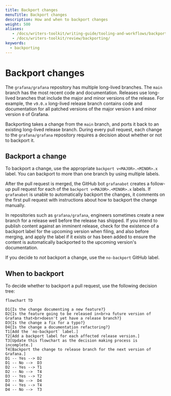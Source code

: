 ```yaml
---
title: Backport changes
menuTitle: Backport changes
description: How and when to backport changes
weight: 500
aliases:
   - /docs/writers-toolkit/writing-guide/tooling-and-workflows/backporting/
   - /docs/writers-toolkit/review/backporting/
keywords:
  - backporting
---
```


# Backport changes

The `grafana/grafana` repository has multiple long-lived branches.
The `main` branch has the most recent code and documentation.
Releases use long-lived branches that include the major and minor versions of the release.
For example, the `v9.0.x` long-lived release branch contains code and documentation for all patched versions of the major version `9` and minor version `0` of Grafana.

Backporting takes a change from the `main` branch, and ports it back to an existing long-lived release branch.
During every pull request, each change to the `grafana/grafana` repository requires a decision about whether or not to backport it.

## Backport a change

To backport a change, use the appropriate `backport v<MAJOR>.<MINOR>.x` label.
You can backport to more than one branch by using multiple labels.

After the pull request is merged, the GitHub bot `grafanabot` creates a follow-up pull request for each of the `backport v<MAJOR>.<MINOR>.x` labels.
If `grafanabot` is unable to automatically backport the changes, it comments on the first pull request with instructions about how to backport the change manually.

In repositories such as `grafana/grafana`, engineers sometimes create a new branch for a release well before the release has shipped.
If you intend to publish content against an imminent release, check for the existence of a backport label for the upcoming version when filing, and also before merging, and apply the label if it exists or has been added to ensure the content is automatically backported to the upcoming version's documentation.

If you decide to _not_ backport a change, use the `no-backport` GitHub label.

## When to backport

To decide whether to backport a pull request, use the following decision tree:

```mermaid
flowchart TD

D1{Is the change documenting a new feature?}
D2{Is the feature going to be released in<br>a future version of Grafana that<br>doesn't yet have a release branch?}
D3{Is the change a fix for a typo?}
D4{Is the change a documentation refactoring?}
T1[Add the `no-backport` label.]
T2[Add a backport label for each affected release version.]
T3[Update this flowchart as the decision making process is incomplete.]
T4[Backport the change to release branch for the next version of Grafana.]
D1 -- Yes --> D2
D1 -- No -->  D3
D2 -- Yes --> T1
D2 -- No -->  T4
D3 -- Yes --> T2
D3 -- No -->  D4
D4 -- Yes --> T4
D4 -- No -->  T3
```
